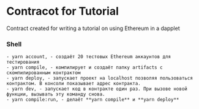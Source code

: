 # Contracot for Tutorial

Contract created for writing a tutorial on using Ethereum in a dapplet

### Shell

```shell
- yarn account, - создаёт 20 тестовых Ethereum аккаунтов для тестирования
- yarn compile, - компилирует и создаёт папку artifacts с скомпилированным контрактом
- yarn deploy, - запускает проект на localhost позволяя пользоваться контрактом. В консоли показывает адрес контракта.
- yarn dev, - запускает код в контракте один раз. При вызове новой функции, вызывать эту команду снова.
- yarn compile:run, - делаёт **yarn compile** и **yarn deploy**
```
